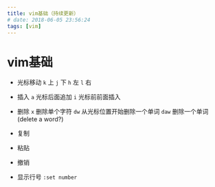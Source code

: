 ```yaml
---
title: vim基础（持续更新）
# date: 2018-06-05 23:56:24
tags: [vim]
---
```


# vim基础

- 光标移动
`k` 上
`j` 下
`h` 左
`l` 右

- 插入
`a` 光标后面追加
`i` 光标前前面插入

- 删除
`x` 删除单个字符
`dw` 从光标位置开始删除一个单词
`daw` 删除一个单词(delete a word?)

<!--more-->

- 复制

- 粘贴

- 撤销

- 显示行号
`:set number`

